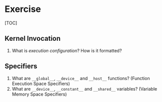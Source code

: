 # Exercise

[TOC]

## Kernel Invocation

1. What is _execution configuration_? How is it formatted?

## Specifiers

1. What are `__global__`, `__device__` and `__host__` functions? (Function Execution Space Specifiers)
2. What are `__device__`, `__constant__` and `__shared__` variables? (Variable Memory Space Specifiers)


